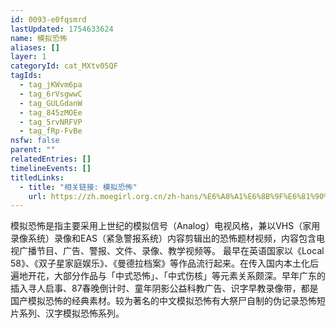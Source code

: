```yaml
---
id: 0093-e0fqsmrd
lastUpdated: 1754633624
name: 模拟恐怖
aliases: []
layer: 1
categoryId: cat_MXtv05QF
tagIds:
  - tag_jKWvm6pa
  - tag_6rVsgwwC
  - tag_GULGdanW
  - tag_845zMOEe
  - tag_5rvNRFVP
  - tag_fRp-FvBe
nsfw: false
parent: ""
relatedEntries: []
timelineEvents: []
titledLinks:
  - title: "相关链接: 模拟恐怖"
    url: https://zh.moegirl.org.cn/zh-hans/%E6%A8%A1%E6%8B%9F%E6%81%90%E6%80%96
---
```


模拟恐怖是指主要采用上世纪的模拟信号（Analog）电视风格，兼以VHS（家用录像系统）录像和EAS（紧急警报系统）内容剪辑出的恐怖题材视频，内容包含电视广播节目、广告、警报、文件、录像、教学视频等。 最早在英语国家以《Local 58》、《双子星家庭娱乐》、《曼德拉档案》等作品流行起来。在传入国内本土化后遍地开花，大部分作品与「中式恐怖」、「中式伤核」等元素关系颇深。早年广东的插入寻人启事、87春晚倒计时、童年阴影公益科教广告、识字早教录像带，都是国产模拟恐怖的经典素材。较为著名的中文模拟恐怖有大祭尸自制的伪记录恐怖短片系列、汉字模拟恐怖系列。
